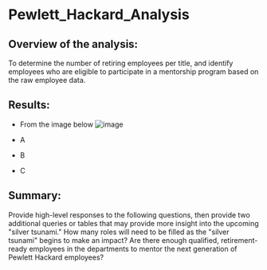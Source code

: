 # Pewlett_Hackard_Analysis
## Overview of the analysis:
To determine the number of retiring employees per title, and identify employees who are eligible to participate in a mentorship program based on the raw employee data.

## Results: 
* From the image below ![image](https://user-images.githubusercontent.com/83438418/129464219-2fbefddd-12ce-4d26-af13-dd7efb7b65c3.png)

* A
* B
* C

## Summary: 
Provide high-level responses to the following questions, then provide two additional queries or tables that may provide more insight into the upcoming "silver tsunami."
How many roles will need to be filled as the "silver tsunami" begins to make an impact?
Are there enough qualified, retirement-ready employees in the departments to mentor the next generation of Pewlett Hackard employees?






















